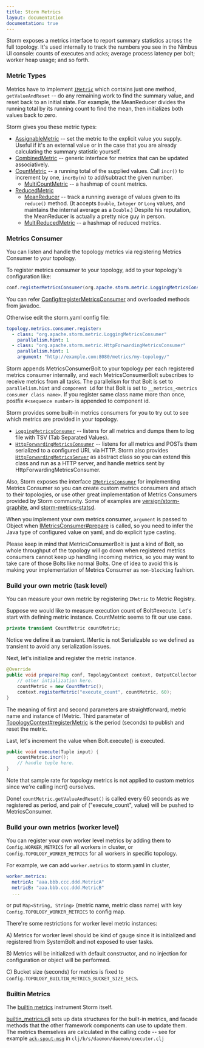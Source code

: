 ```yaml
---
title: Storm Metrics
layout: documentation
documentation: true
---
```

Storm exposes a metrics interface to report summary statistics across the full topology.
It's used internally to track the numbers you see in the Nimbus UI console: counts of executes and acks; average process latency per bolt; worker heap usage; and so forth.

### Metric Types

Metrics have to implement [`IMetric`]({{page.git-blob-base}}/storm-core/src/jvm/org/apache/storm/metric/api/IMetric.java) which contains just one method, `getValueAndReset` -- do any remaining work to find the summary value, and reset back to an initial state. For example, the MeanReducer divides the running total by its running count to find the mean, then initializes both values back to zero.

Storm gives you these metric types:

* [AssignableMetric]({{page.git-blob-base}}/storm-core/src/jvm/org/apache/storm/metric/api/AssignableMetric.java) -- set the metric to the explicit value you supply. Useful if it's an external value or in the case that you are already calculating the summary statistic yourself.
* [CombinedMetric]({{page.git-blob-base}}/storm-core/src/jvm/org/apache/storm/metric/api/CombinedMetric.java) -- generic interface for metrics that can be updated associatively. 
* [CountMetric]({{page.git-blob-base}}/storm-core/src/jvm/org/apache/storm/metric/api/CountMetric.java) -- a running total of the supplied values. Call `incr()` to increment by one, `incrBy(n)` to add/subtract the given number.
  - [MultiCountMetric]({{page.git-blob-base}}/storm-core/src/jvm/org/apache/storm/metric/api/MultiCountMetric.java) -- a hashmap of count metrics.
* [ReducedMetric]({{page.git-blob-base}}/storm-core/src/jvm/org/apache/storm/metric/api/ReducedMetric.java)
  - [MeanReducer]({{page.git-blob-base}}/storm-core/src/jvm/org/apache/storm/metric/api/MeanReducer.java) -- track a running average of values given to its `reduce()` method. (It accepts `Double`, `Integer` or `Long` values, and maintains the internal average as a `Double`.) Despite his reputation, the MeanReducer is actually a pretty nice guy in person.
  - [MultiReducedMetric]({{page.git-blob-base}}/storm-core/src/jvm/org/apache/storm/metric/api/MultiReducedMetric.java) -- a hashmap of reduced metrics.


### Metrics Consumer

You can listen and handle the topology metrics via registering Metrics Consumer to your topology. 

To register metrics consumer to your topology, add to your topology's configuration like:

```java
conf.registerMetricsConsumer(org.apache.storm.metric.LoggingMetricsConsumer.class, 1);
```

You can refer [Config#registerMetricsConsumer](javadocs/org/apache/storm/Config.html#registerMetricsConsumer-java.lang.Class-) and overloaded methods from javadoc.

Otherwise edit the storm.yaml config file:

```yaml
topology.metrics.consumer.register:
  - class: "org.apache.storm.metric.LoggingMetricsConsumer"
    parallelism.hint: 1
  - class: "org.apache.storm.metric.HttpForwardingMetricsConsumer"
    parallelism.hint: 1
    argument: "http://example.com:8080/metrics/my-topology/"
```

Storm appends MetricsConsumerBolt to your topology per each registered metrics consumer internally, and each MetricsConsumerBolt subscribes to receive metrics from all tasks. The parallelism for that Bolt is set to `parallelism.hint` and `component id` for that Bolt is set to `__metrics_<metrics consumer class name>`. If you register same class name more than once, postfix `#<sequence number>` is appended to component id.

Storm provides some built-in metrics consumers for you to try out to see which metrics are provided in your topology.

* [`LoggingMetricsConsumer`]({{page.git-blob-base}}/storm-core/src/jvm/org/apache/storm/metric/LoggingMetricsConsumer.java) -- listens for all metrics and dumps them to log file with TSV (Tab Separated Values).
* [`HttpForwardingMetricsConsumer`]({{page.git-blob-base}}/storm-core/src/jvm/org/apache/storm/metric/HttpForwardingMetricsConsumer.java) -- listens for all metrics and POSTs them serialized to a configured URL via HTTP. Storm also provides [`HttpForwardingMetricsServer`]({{page.git-blob-base}}/storm-core/src/jvm/org/apache/storm/metric/HttpForwardingMetricsServer.java) as abstract class so you can extend this class and run as a HTTP server, and handle metrics sent by HttpForwardingMetricsConsumer.

Also, Storm exposes the interface [`IMetricsConsumer`]({{page.git-blob-base}}/storm-core/src/jvm/org/apache/storm/metric/api/IMetricsConsumer.java) for implementing Metrics Consumer so you can create custom metrics consumers and attach to their topologies, or use other great implementation of Metrics Consumers provided by Storm community. Some of examples are [versign/storm-graphite](https://github.com/verisign/storm-graphite), and [storm-metrics-statsd](https://github.com/endgameinc/storm-metrics-statsd).

When you implement your own metrics consumer, `argument` is passed to Object when [IMetricsConsumer#prepare](javadocs/org/apache/storm/metric/api/IMetricsConsumer.html#prepare-java.util.Map-java.lang.Object-org.apache.storm.task.TopologyContext-org.apache.storm.task.IErrorReporter-) is called, so you need to infer the Java type of configured value on yaml, and do explicit type casting.

Please keep in mind that MetricsConsumerBolt is just a kind of Bolt, so whole throughput of the topology will go down when registered metrics consumers cannot keep up handling incoming metrics, so you may want to take care of those Bolts like normal Bolts. One of idea to avoid this is making your implementation of Metrics Consumer as `non-blocking` fashion.


### Build your own metric (task level)

You can measure your own metric by registering `IMetric` to Metric Registry. 

Suppose we would like to measure execution count of Bolt#execute. Let's start with defining metric instance. CountMetric seems to fit our use case.

```java
private transient CountMetric countMetric;
```

Notice we define it as transient. IMertic is not Serializable so we defined as transient to avoid any serialization issues.

Next, let's initialize and register the metric instance.

```java
@Override
public void prepare(Map conf, TopologyContext context, OutputCollector collector) {
	// other intialization here.
	countMetric = new CountMetric();
	context.registerMetric("execute_count", countMetric, 60);
}
```

The meaning of first and second parameters are straightforward, metric name and instance of IMetric. Third parameter of [TopologyContext#registerMetric](javadocs/org/apache/storm/task/TopologyContext.html#registerMetric-java.lang.String-T-int-) is the period (seconds) to publish and reset the metric.

Last, let's increment the value when Bolt.execute() is executed.

```java
public void execute(Tuple input) {
	countMetric.incr();
	// handle tuple here.	
}
```

Note that sample rate for topology metrics is not applied to custom metrics since we're calling incr() ourselves.

Done! `countMetric.getValueAndReset()` is called every 60 seconds as we registered as period, and pair of ("execute_count", value) will be pushed to MetricsConsumer.

### Build your own metrics (worker level)

You can register your own worker level metrics by adding them to `Config.WORKER_METRICS` for all workers in cluster, or `Config.TOPOLOGY_WORKER_METRICS` for all workers in specific topology.

For example, we can add `worker.metrics` to storm.yaml in cluster,

```yaml
worker.metrics: 
  metricA: "aaa.bbb.ccc.ddd.MetricA"
  metricB: "aaa.bbb.ccc.ddd.MetricB"
  ...
```

or put `Map<String, String>` (metric name, metric class name) with key `Config.TOPOLOGY_WORKER_METRICS` to config map.

There're some restrictions for worker level metric instances: 

A) Metrics for worker level should be kind of gauge since it is initialized and registered from SystemBolt and not exposed to user tasks.

B) Metrics will be initialized with default constructor, and no injection for configuration or object will be performed.

C) Bucket size (seconds) for metrics is fixed to `Config.TOPOLOGY_BUILTIN_METRICS_BUCKET_SIZE_SECS`.

### Builtin Metrics

The [builtin metrics]({{page.git-blob-base}}/storm-core/src/clj/org/apache/storm/daemon/builtin_metrics.clj) instrument Storm itself.

[builtin_metrics.clj]({{page.git-blob-base}}/storm-core/src/clj/org/apache/storm/daemon/builtin_metrics.clj) sets up data structures for the built-in metrics, and facade methods that the other framework components can use to update them. The metrics themselves are calculated in the calling code -- see for example [`ack-spout-msg`]({{page.git-blob-base}}/storm-core/src/clj/org/apache/storm/daemon/executor.clj#358)  in `clj/b/s/daemon/daemon/executor.clj`

